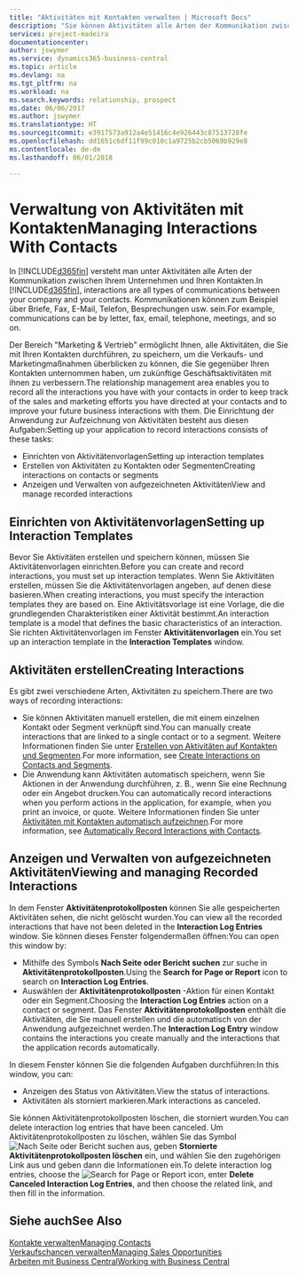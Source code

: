 ```yaml
---
title: "Aktivitäten mit Kontakten verwalten | Microsoft Docs"
description: "Sie können Aktivitäten alle Arten der Kommunikation zwischen Ihrem Unternehmen und Ihren Kontakten aufzeichnen, uum Beispiel Briefe, Fax, E-Mail, Telefon, Besprechungen usw."
services: project-madeira
documentationcenter: 
author: jswymer
ms.service: dynamics365-business-central
ms.topic: article
ms.devlang: na
ms.tgt_pltfrm: na
ms.workload: na
ms.search.keywords: relationship, prospect
ms.date: 06/06/2017
ms.author: jswymer
ms.translationtype: HT
ms.sourcegitcommit: e3917573a912a4e51416c4e926443c87513728fe
ms.openlocfilehash: dd1651c6df11f99c010c1a9725b2cb5069b929e8
ms.contentlocale: de-de
ms.lasthandoff: 06/01/2018

---
```

# <a name="managing-interactions-with-contacts"></a><span data-ttu-id="29777-103">Verwaltung von Aktivitäten mit Kontakten</span><span class="sxs-lookup"><span data-stu-id="29777-103">Managing Interactions With Contacts</span></span>
<span data-ttu-id="29777-104">In [!INCLUDE[d365fin](includes/d365fin_md.md)] versteht man unter Aktivitäten alle Arten der Kommunikation zwischen Ihrem Unternehmen und Ihren Kontakten.</span><span class="sxs-lookup"><span data-stu-id="29777-104">In [!INCLUDE[d365fin](includes/d365fin_md.md)], interactions are all types of communications between your company and your contacts.</span></span> <span data-ttu-id="29777-105">Kommunikationen können zum Beispiel über Briefe, Fax, E-Mail, Telefon, Besprechungen usw. sein.</span><span class="sxs-lookup"><span data-stu-id="29777-105">For example, communications can be by letter, fax, email, telephone, meetings, and so on.</span></span>

<span data-ttu-id="29777-106">Der Bereich "Marketing & Vertrieb" ermöglicht Ihnen, alle Aktivitäten, die Sie mit Ihren Kontakten durchführen, zu speichern, um die Verkaufs- und Marketingmaßnahmen überblicken zu können, die Sie gegenüber Ihren Kontakten unternommen haben, um zukünftige Geschäftsaktivitäten mit ihnen zu verbessern.</span><span class="sxs-lookup"><span data-stu-id="29777-106">The relationship management area enables you to record all the interactions you have with your contacts in order to keep track of the sales and marketing efforts you have directed at your contacts and to improve your future business interactions with them.</span></span> <span data-ttu-id="29777-107">Die Einrichtung der Anwendung zur Aufzeichnung von Aktivitäten besteht aus diesen Aufgaben:</span><span class="sxs-lookup"><span data-stu-id="29777-107">Setting up your application to record interactions consists of these tasks:</span></span>

* <span data-ttu-id="29777-108">Einrichten von Aktivitätenvorlagen</span><span class="sxs-lookup"><span data-stu-id="29777-108">Setting up interaction templates</span></span>  
* <span data-ttu-id="29777-109">Erstellen von Aktivitäten zu Kontakten oder Segmenten</span><span class="sxs-lookup"><span data-stu-id="29777-109">Creating interactions on contacts or segments</span></span>  
* <span data-ttu-id="29777-110">Anzeigen und Verwalten von aufgezeichneten Aktivitäten</span><span class="sxs-lookup"><span data-stu-id="29777-110">View and manage recorded interactions</span></span>  

##  <a name="setting-up-interaction-templates"></a><span data-ttu-id="29777-111">Einrichten von Aktivitätenvorlagen</span><span class="sxs-lookup"><span data-stu-id="29777-111">Setting up Interaction Templates</span></span>
<span data-ttu-id="29777-112">Bevor Sie Aktivitäten erstellen und speichern können, müssen Sie Aktivitätenvorlagen einrichten.</span><span class="sxs-lookup"><span data-stu-id="29777-112">Before you can create and record interactions, you must set up interaction templates.</span></span> <span data-ttu-id="29777-113">Wenn Sie Aktivitäten erstellen, müssen Sie die Aktivitätenvorlagen angeben, auf denen diese basieren.</span><span class="sxs-lookup"><span data-stu-id="29777-113">When creating interactions, you must specify the interaction templates they are based on.</span></span> <span data-ttu-id="29777-114">Eine Aktivitätsvorlage ist eine Vorlage, die die grundlegenden Charakteristiken einer Aktivität bestimmt.</span><span class="sxs-lookup"><span data-stu-id="29777-114">An interaction template is a model that defines the basic characteristics of an interaction.</span></span>
<span data-ttu-id="29777-115">Sie richten Aktivitätenvorlagen im Fenster **Aktivitätenvorlagen** ein.</span><span class="sxs-lookup"><span data-stu-id="29777-115">You set up an interaction template in the **Interaction Templates** window.</span></span>  

## <a name="creating-interactions"></a><span data-ttu-id="29777-116">Aktivitäten erstellen</span><span class="sxs-lookup"><span data-stu-id="29777-116">Creating Interactions</span></span>
<span data-ttu-id="29777-117">Es gibt zwei verschiedene Arten, Aktivitäten zu speichern.</span><span class="sxs-lookup"><span data-stu-id="29777-117">There are two ways of recording interactions:</span></span>

* <span data-ttu-id="29777-118">Sie können Aktivitäten manuell erstellen, die mit einem einzelnen Kontakt oder Segment verknüpft sind.</span><span class="sxs-lookup"><span data-stu-id="29777-118">You can manually create interactions that are linked to a single contact or to a segment.</span></span> <span data-ttu-id="29777-119">Weitere Informationen finden Sie unter [Erstellen von Aktivitäten auf Kontakten und Segmenten](marketing-how-create-interactions.md).</span><span class="sxs-lookup"><span data-stu-id="29777-119">For more information, see [Create Interactions on Contacts and Segments](marketing-how-create-interactions.md).</span></span>  
* <span data-ttu-id="29777-120">Die Anwendung kann Aktivitäten automatisch speichern, wenn Sie Aktionen in der Anwendung durchführen, z. B., wenn Sie eine Rechnung oder ein Angebot drucken.</span><span class="sxs-lookup"><span data-stu-id="29777-120">You can automatically record interactions when you perform actions in the application, for example, when you print an invoice, or quote.</span></span> <span data-ttu-id="29777-121">Weitere Informationen finden Sie unter [Aktivitäten mit Kontakten automatisch aufzeichnen](marketing-auto-record-interactions.md).</span><span class="sxs-lookup"><span data-stu-id="29777-121">For more information, see [Automatically Record Interactions with Contacts](marketing-auto-record-interactions.md).</span></span>

## <a name="viewing-and-managing-recorded-interactions"></a><span data-ttu-id="29777-122">Anzeigen und Verwalten von aufgezeichneten Aktivitäten</span><span class="sxs-lookup"><span data-stu-id="29777-122">Viewing and managing Recorded Interactions</span></span>
<span data-ttu-id="29777-123">In dem Fenster **Aktivitätenprotokollposten** können Sie alle gespeicherten Aktivitäten sehen, die nicht gelöscht wurden.</span><span class="sxs-lookup"><span data-stu-id="29777-123">You can view all the recorded interactions that have not been deleted in the **Interaction Log Entries** window.</span></span> <span data-ttu-id="29777-124">Sie können dieses Fenster folgendermaßen öffnen:</span><span class="sxs-lookup"><span data-stu-id="29777-124">You can open this window by:</span></span>

* <span data-ttu-id="29777-125">Mithilfe des Symbols **Nach Seite oder Bericht suchen** zur suche in **Aktivitätenprotokollposten**.</span><span class="sxs-lookup"><span data-stu-id="29777-125">Using the **Search for Page or Report** icon to search on **Interaction Log Entries**.</span></span>
* <span data-ttu-id="29777-126">Auswählen der **Aktivitätenprotokollposten** -Aktion für einen Kontakt oder ein Segment.</span><span class="sxs-lookup"><span data-stu-id="29777-126">Choosing the **Interaction Log Entries** action on a contact or segment.</span></span>
  <span data-ttu-id="29777-127">Das Fenster **Aktivitätenprotokollposten** enthält die Aktivitäten, die Sie manuell erstellen und die automatisch von der Anwendung aufgezeichnet werden.</span><span class="sxs-lookup"><span data-stu-id="29777-127">The **Interaction Log Entry** window contains the interactions you create manually and the interactions that the application records automatically.</span></span>

<span data-ttu-id="29777-128">In diesem Fenster können Sie die folgenden Aufgaben durchführen:</span><span class="sxs-lookup"><span data-stu-id="29777-128">In this window, you can:</span></span>

* <span data-ttu-id="29777-129">Anzeigen des Status von Aktivitäten.</span><span class="sxs-lookup"><span data-stu-id="29777-129">View the status of interactions.</span></span>
* <span data-ttu-id="29777-130">Aktivitäten als storniert markieren.</span><span class="sxs-lookup"><span data-stu-id="29777-130">Mark interactions as canceled.</span></span>

<span data-ttu-id="29777-131">Sie können Aktivitätenprotokollposten löschen, die storniert wurden.</span><span class="sxs-lookup"><span data-stu-id="29777-131">You can delete interaction log entries that have been canceled.</span></span> <span data-ttu-id="29777-132">Um Aktivitätenprotokollposten zu löschen, wählen Sie das Symbol ![Nach Seite oder Bericht suchen](media/ui-search/search_small.png "Nach Seite oder Bericht suchen") aus, geben **Stornierte Aktivitätenprotokollposten löschen** ein, und wählen Sie den zugehörigen Link aus und geben dann die Informationen ein.</span><span class="sxs-lookup"><span data-stu-id="29777-132">To delete interaction log entries, choose the ![Search for Page or Report](media/ui-search/search_small.png "Search for Page or Report icon") icon, enter **Delete Canceled Interaction Log Entries**, and then choose the related link, and then fill in the information.</span></span>

## <a name="see-also"></a><span data-ttu-id="29777-133">Siehe auch</span><span class="sxs-lookup"><span data-stu-id="29777-133">See Also</span></span>
[<span data-ttu-id="29777-134">Kontakte verwalten</span><span class="sxs-lookup"><span data-stu-id="29777-134">Managing Contacts</span></span>](marketing-contacts.md)  
[<span data-ttu-id="29777-135">Verkaufschancen verwalten</span><span class="sxs-lookup"><span data-stu-id="29777-135">Managing Sales Opportunities</span></span>](marketing-manage-sales-opportunities.md)  
[<span data-ttu-id="29777-136">Arbeiten mit  Business Central</span><span class="sxs-lookup"><span data-stu-id="29777-136">Working with Business Central</span></span>](ui-work-product.md)  


